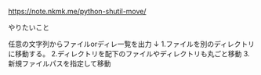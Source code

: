 https://note.nkmk.me/python-shutil-move/

やりたいこと

任意の文字列からファイルorディレ一覧を出力
↓
1.ファイルを別のディレクトリに移動する。
2.ディレクトリを配下のファイルやディレクトリも丸ごと移動
3.新規ファイルパスを指定して移動